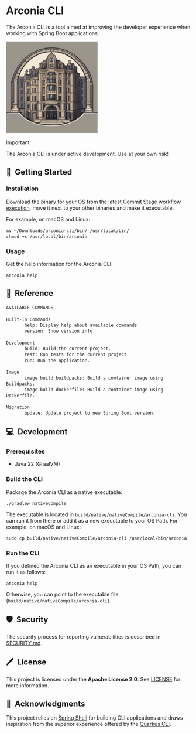# Arconia CLI

The Arconia CLI is a tool aimed at improving the developer experience when working
with Spring Boot applications.

<img src="arconia-logo.png" alt="The Arconia logo" height="250px" />

> [!IMPORTANT]
> The Arconia CLI is under active development. Use at your own risk!

## 🚀&nbsp; Getting Started

### Installation

Download the binary for your OS from [the latest Commit Stage workflow execution](https://github.com/arconia-io/arconia-cli/actions/workflows/commit-stage.yml), move it next to your other binaries and make it executable.

For example, on macOS and Linux:

```shell
mv ~/Downloads/arconia-cli/bin/ /usr/local/bin/
chmod +x /usr/local/bin/arconia
```

### Usage

Get the help information for the Arconia CLI.

```shell
arconia help
```

## 📙&nbsp; Reference

```
AVAILABLE COMMANDS

Built-In Commands
       help: Display help about available commands
       version: Show version info

Development
       build: Build the current project.
       test: Run tests for the current project.
       run: Run the application.

Image
       image build buildpacks: Build a container image using Buildpacks.
       image build dockerfile: Build a container image using Dockerfile.

Migration
       update: Update project to new Spring Boot version.
```

## 💻&nbsp; Development

### Prerequisites

* Java 22 (GraalVM)

### Build the CLI

Package the Arconia CLI as a native executable:

```shell
./gradlew nativeCompile
```

The executable is located in `build/native/nativeCompile/arconia-cli`.
You can run it from there or add it as a new executable to your OS Path.
For example, on macOS and Linux:

```shell
sudo cp build/native/nativeCompile/arconia-cli /usr/local/bin/arconia
```

### Run the CLI

If you defined the Arconia CLI as an executable in your OS Path, you can run it as follows:

```shell
arconia help
```

Otherwise, you can point to the executable file (`build/native/nativeCompile/arconia-cli`).

## 🛡️&nbsp; Security

The security process for reporting vulnerabilities is described in [SECURITY.md](SECURITY.md).

## 🖊️&nbsp; License

This project is licensed under the **Apache License 2.0**. See [LICENSE](LICENSE) for more information.

## 🙏&nbsp; Acknowledgments

This project relies on [Spring Shell](https://docs.spring.io/spring-shell/reference/index.html) for building CLI applications and draws inspiration from the superior experience offered by the [Quarkus CLI](https://quarkus.io/guides/cli-tooling).
